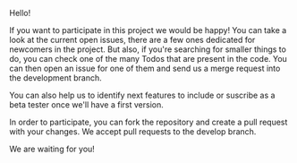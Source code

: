 Hello! 

If you want to participate in this project we would be happy! You can take a look at the current open issues, there are a few ones dedicated for newcomers in the project. But also, if you're searching for smaller things to do, you can check one of the many Todos that are present in the code. You can then open an issue for one of them and send us a merge request into the development branch.

You can also help us to identify next features to include or suscribe as a beta tester once we'll have a first version.

In order to participate, you can fork the repository and create a pull request with your changes. We accept pull requests to the develop branch.

We are waiting for you!
